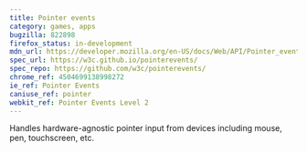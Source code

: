 ```yaml
---
title: Pointer events
category: games, apps
bugzilla: 822898
firefox_status: in-development
mdn_url: https://developer.mozilla.org/en-US/docs/Web/API/Pointer_events
spec_url: https://w3c.github.io/pointerevents/
spec_repo: https://github.com/w3c/pointerevents/
chrome_ref: 4504699138998272
ie_ref: Pointer Events
caniuse_ref: pointer
webkit_ref: Pointer Events Level 2
---
```


Handles hardware-agnostic pointer input from devices including mouse, pen, touchscreen, etc.

